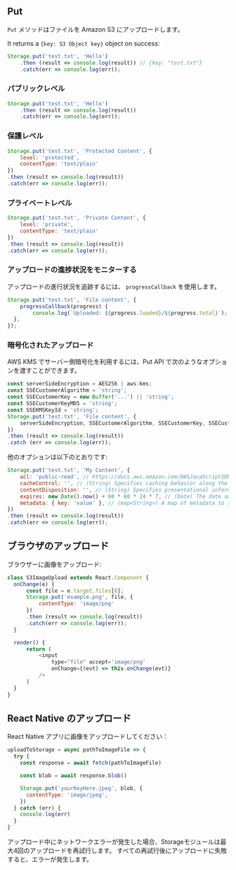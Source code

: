 ## Put
`Put` メソッドはファイルを Amazon S3 にアップロードします。

It returns a `{key: S3 Object key}` object on success:

```javascript
Storage.put('test.txt', 'Hello')
    .then (result => console.log(result)) // {key: "test.txt"}
    .catch(err => console.log(err));
```

### パブリックレベル

```javascript
Storage.put('test.txt', 'Hello')
    .then (result => console.log(result))
    .catch(err => console.log(err));
```

### 保護レベル

```javascript
Storage.put('test.txt', 'Protected Content', {
    level: 'protected',
    contentType: 'text/plain'
})
.then (result => console.log(result))
.catch(err => console.log(err));
```

### プライベートレベル

```javascript
Storage.put('test.txt', 'Private Content', {
    level: 'private',
    contentType: 'text/plain'
})
.then (result => console.log(result))
.catch(err => console.log(err));
```

### アップロードの進捗状況をモニターする

アップロードの進行状況を追跡するには、 `progressCallback` を使用します。

```javascript
Storage.put('test.txt', 'File content', {
    progressCallback(progress) {
        console.log(`Uploaded: ${progress.loaded}/${progress.total}`);
  },
});
```
### 暗号化されたアップロード

AWS KMS でサーバー側暗号化を利用するには、Put API で次のようなオプションを渡すことができます。

```javascript
const serverSideEncryption = AES256 | aws:kms;
const SSECustomerAlgorithm = 'string';
const SSECustomerKey = new Buffer('...') || 'string';
const SSECustomerKeyMD5 = 'string';
const SSEKMSKeyId = 'string';
Storage.put('test.txt', 'File content', {
    serverSideEncryption, SSECustomerAlgorithm, SSECustomerKey, SSECustomerKeyMD5, SSEKMSKeyId
})
.then (result => console.log(result))
.catch (err => console.log(err));
```

他のオプションは以下のとおりです:

```javascript
Storage.put('test.txt', 'My Content', {
    acl: 'public-read', // https://docs.aws.amazon.com/AWSJavaScriptSDK/latest/AWS/S3.html#upload-property
    cacheControl: '', // (String) Specifies caching behavior along the request/reply chain
    contentDisposition: '', // (String) Specifies presentational information for the object
    expires: new Date().now() + 60 * 60 * 24 * 7, // (Date) The date and time at which the object is no longer cacheable. ISO-8601 string, or a UNIX timestamp in seconds
    metadata: { key: 'value' }, // (map<String>) A map of metadata to store with the object in S3.
})
.then (result => console.log(result))
.catch(err => console.log(err));
```

## ブラウザのアップロード
ブラウザーに画像をアップロード:

```javascript
class S3ImageUpload extends React.Component {
  onChange(e) {
      const file = e.target.files[0];
      Storage.put('example.png', file, {
          contentType: 'image/png'
      })
      .then (result => console.log(result))
      .catch(err => console.log(err));
  }

  render() {
      return (
          <input
              type="file" accept='image/png'
              onChange={(evt) => this.onChange(evt)}
          />
      )
  }
}
```

## React Native のアップロード
React Native アプリに画像をアップロードしてください：

```javascript
uploadToStorage = async pathToImageFile => {
  try {
    const response = await fetch(pathToImageFile)

    const blob = await response.blob()

    Storage.put('yourKeyHere.jpeg', blob, {
      contentType: 'image/jpeg',
    })
  } catch (err) {
    console.log(err)
  }
}
```

アップロード中にネットワークエラーが発生した場合、Storageモジュールは最大4回のアップロードを再試行します。 すべての再試行後にアップロードに失敗すると、エラーが発生します。
